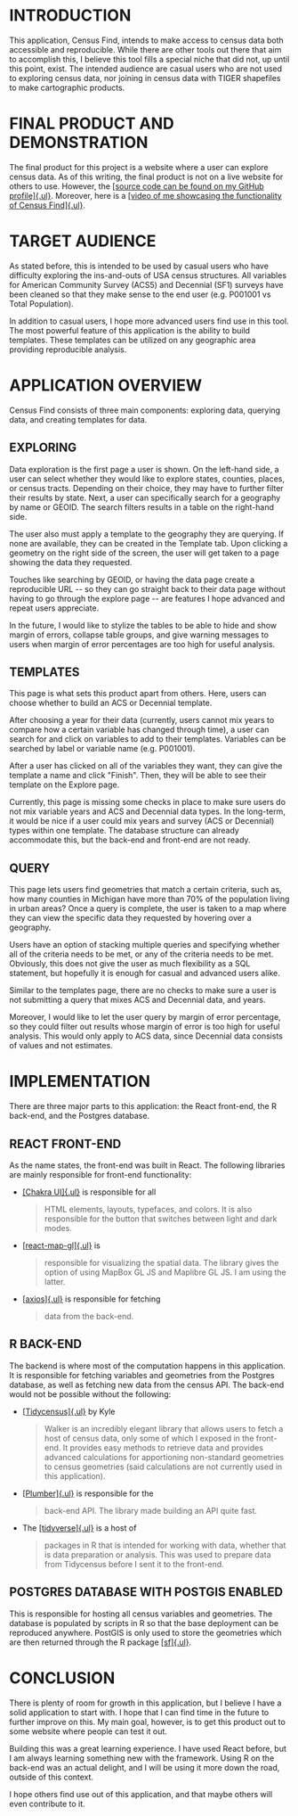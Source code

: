 
# INTRODUCTION

This application, Census Find, intends to make access to census data
both accessible and reproducible. While there are other tools out there
that aim to accomplish this, I believe this tool fills a special niche
that did not, up until this point, exist. The intended audience are
casual users who are not used to exploring census data, nor joining in
census data with TIGER shapefiles to make cartographic products.

# FINAL PRODUCT AND DEMONSTRATION

The final product for this project is a website where a user can explore
census data. As of this writing, the final product is not on a live
website for others to use. However, the [[source code can be found on my
GitHub profile]{.ul}](https://github.com/freestok/census-find).
Moreover, here is a [[video of me showcasing the functionality of Census
Find]{.ul}](https://youtu.be/Jf0zjedFfbA).

# TARGET AUDIENCE

As stated before, this is intended to be used by casual users who have
difficulty exploring the ins-and-outs of USA census structures. All
variables for American Community Survey (ACS5) and Decennial (SF1)
surveys have been cleaned so that they make sense to the end user (e.g.
P001001 vs Total Population).

In addition to casual users, I hope more advanced users find use in this
tool. The most powerful feature of this application is the ability to
build templates. These templates can be utilized on any geographic area
providing reproducible analysis.

# 

# APPLICATION OVERVIEW

Census Find consists of three main components: exploring data, querying
data, and creating templates for data.

## EXPLORING

Data exploration is the first page a user is shown. On the left-hand
side, a user can select whether they would like to explore states,
counties, places, or census tracts. Depending on their choice, they may
have to further filter their results by state. Next, a user can
specifically search for a geography by name or GEOID. The search filters
results in a table on the right-hand side.

The user also must apply a template to the geography they are querying.
If none are available, they can be created in the Template tab. Upon
clicking a geometry on the right side of the screen, the user will get
taken to a page showing the data they requested.

Touches like searching by GEOID, or having the data page create a
reproducible URL -- so they can go straight back to their data page
without having to go through the explore page -- are features I hope
advanced and repeat users appreciate.

In the future, I would like to stylize the tables to be able to hide and
show margin of errors, collapse table groups, and give warning messages
to users when margin of error percentages are too high for useful
analysis.

## TEMPLATES

This page is what sets this product apart from others. Here, users can
choose whether to build an ACS or Decennial template.

After choosing a year for their data (currently, users cannot mix years
to compare how a certain variable has changed through time), a user can
search for and click on variables to add to their templates. Variables
can be searched by label or variable name (e.g. P001001).

After a user has clicked on all of the variables they want, they can
give the template a name and click \"Finish\". Then, they will be able
to see their template on the Explore page.

Currently, this page is missing some checks in place to make sure users
do not mix variable years and ACS and Decennial data types. In the
long-term, it would be nice if a user could mix years and survey (ACS or
Decennial) types within one template. The database structure can already
accommodate this, but the back-end and front-end are not ready.

## QUERY

This page lets users find geometries that match a certain criteria, such
as, how many counties in Michigan have more than 70% of the population
living in urban areas? Once a query is complete, the user is taken to a
map where they can view the specific data they requested by hovering
over a geography.

Users have an option of stacking multiple queries and specifying whether
all of the criteria needs to be met, or any of the criteria needs to be
met. Obviously, this does not give the user as much flexibility as a SQL
statement, but hopefully it is enough for casual and advanced users
alike.

Similar to the templates page, there are no checks to make sure a user
is not submitting a query that mixes ACS and Decennial data, and years.

Moreover, I would like to let the user query by margin of error
percentage, so they could filter out results whose margin of error is
too high for useful analysis. This would only apply to ACS data, since
Decennial data consists of values and not estimates.

# IMPLEMENTATION

There are three major parts to this application: the React front-end,
the R back-end, and the Postgres database.

## REACT FRONT-END

As the name states, the front-end was built in React. The following
libraries are mainly responsible for front-end functionality:

-   [[Chakra UI]{.ul}](https://chakra-ui.com/) is responsible for all
    > HTML elements, layouts, typefaces, and colors. It is also
    > responsible for the button that switches between light and dark
    > modes.

-   [[react-map-gl]{.ul}](https://visgl.github.io/react-map-gl/) is
    > responsible for visualizing the spatial data. The library gives
    > the option of using MapBox GL JS and Maplibre GL JS. I am using
    > the latter.

-   [[axios]{.ul}](https://axios-http.com/) is responsible for fetching
    > data from the back-end.

## R BACK-END

The backend is where most of the computation happens in this
application. It is responsible for fetching variables and geometries
from the Postgres database, as well as fetching new data from the census
API. The back-end would not be possible without the following:

-   [[Tidycensus]{.ul}](https://walker-data.com/tidycensus/) by Kyle
    > Walker is an incredibly elegant library that allows users to fetch
    > a host of census data, only some of which I exposed in the
    > front-end. It provides easy methods to retrieve data and provides
    > advanced calculations for apportioning non-standard geometries to
    > census geometries (said calculations are not currently used in
    > this application).

-   [[Plumber]{.ul}](https://www.rplumber.io/) is responsible for the
    > back-end API. The library made building an API quite fast.

-   The [[tidyverse]{.ul}](https://www.tidyverse.org/) is a host of
    > packages in R that is intended for working with data, whether that
    > is data preparation or analysis. This was used to prepare data
    > from Tidycensus before I sent it to the front-end.

## POSTGRES DATABASE WITH POSTGIS ENABLED

This is responsible for hosting all census variables and geometries. The
database is populated by scripts in R so that the base deployment can be
reproduced anywhere. PostGIS is only used to store the geometries which
are then returned through the R package
[[sf]{.ul}](https://r-spatial.github.io/sf/).

# CONCLUSION

There is plenty of room for growth in this application, but I believe I
have a solid application to start with. I hope that I can find time in
the future to further improve on this. My main goal, however, is to get
this product out to some website where people can test it out.

Building this was a great learning experience. I have used React before,
but I am always learning something new with the framework. Using R on
the back-end was an actual delight, and I will be using it more down the
road, outside of this context.

I hope others find use out of this application, and that maybe others
will even contribute to it.
